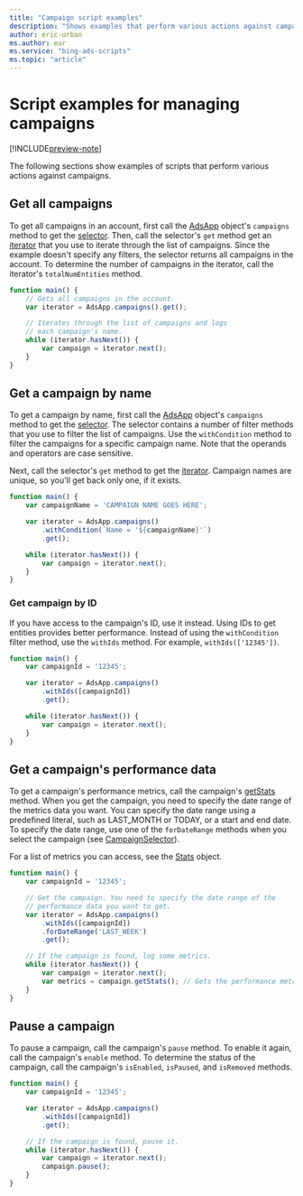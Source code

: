 ```yaml
---
title: "Campaign script examples"
description: "Shows examples that perform various actions against campaigns."
author: eric-urban
ms.author: eur
ms.service: "bing-ads-scripts"
ms.topic: "article"
---
```


# Script examples for managing campaigns

[!INCLUDE[preview-note](../includes/preview-note.md)]

The following sections show examples of scripts that perform various actions against campaigns.


## Get all campaigns

To get all campaigns in an account, first call the [AdsApp](../reference/AdsApp.md) object's `campaigns` method to get the [selector](../reference/CampaignSelector.md). Then, call the selector's `get` method get an [iterator](../reference/CampaignIterator.md) that you use to iterate through the list of campaigns. Since the example doesn't specify any filters, the selector returns all campaigns in the account. To determine the number of campaigns in the iterator, call the iterator's `totalNumEntities` method.


```javascript
function main() {
    // Gets all campaigns in the account.
    var iterator = AdsApp.campaigns().get();

    // Iterates through the list of campaigns and logs 
    // each campaign's name.
    while (iterator.hasNext()) {
        var campaign = iterator.next();
    }
}
```

## Get a campaign by name

To get a campaign by name, first call the [AdsApp](../reference/AdsApp.md) object's `campaigns` method to get the [selector](../reference/CampaignSelector.md). The selector contains a number of filter methods that you use to filter the list of campaigns. Use the `withCondition` method to filter the campaigns for a specific campaign name. Note that the operands and operators are case sensitive.

Next, call the selector's `get` method to get the [iterator](../reference/AdGroupIterator.md). Campaign names are unique, so you'll get back only one, if it exists. 


```javascript
function main() {
    var campaignName = 'CAMPAIGN NAME GOES HERE';

    var iterator = AdsApp.campaigns()
        .withCondition(`Name = '${campaignName}'`)
        .get();

    while (iterator.hasNext()) {
        var campaign = iterator.next();
    }
}
```

### Get campaign by ID

If you have access to the campaign's ID, use it instead. Using IDs to get entities provides better performance. Instead of using the `withCondition` filter method, use the `withIds` method. For example, `withIds(['12345'])`.


```javascript
function main() {
    var campaignId = '12345';

    var iterator = AdsApp.campaigns()
        .withIds([campaignId])
        .get();

    while (iterator.hasNext()) {
        var campaign = iterator.next();
    }
}
```


## Get a campaign's performance data

To get a campaign's performance metrics, call the campaign's [getStats](../reference/Campaign.md#getstats) method. When you get the campaign, you need to specify the date range of the metrics data you want. You can specify the date range using a predefined literal, such as LAST_MONTH or TODAY, or a start and end date. To specify the date range, use one of the `forDateRange` methods when you select the campaign (see [CampaignSelector](../reference/CampaignSelector.md)). 

For a list of metrics you can access, see the [Stats](../reference/Stats.md) object.


```javascript
function main() {
    var campaignId = '12345';

    // Get the campaign. You need to specify the date range of the
    // performance data you want to get.
    var iterator = AdsApp.campaigns()
        .withIds([campaignId])
        .forDateRange('LAST_WEEK')
        .get();

    // If the campaign is found, log some metrics.
    while (iterator.hasNext()) {
        var campaign = iterator.next();
        var metrics = campaign.getStats(); // Gets the performance metrics.
    }
}
```

## Pause a campaign

To pause a campaign, call the campaign's `pause` method. To enable it again, call the campaign's `enable` method. To determine the status of the campaign, call the campaign's `isEnabled`, `isPaused`, and `isRemoved` methods.


```javascript
function main() {
    var campaignId = '12345';

    var iterator = AdsApp.campaigns()
        .withIds([campaignId])
        .get();

    // If the campaign is found, pause it.
    while (iterator.hasNext()) {
        var campaign = iterator.next();
        campaign.pause();
    }
}
```

<!--
## Get a campaign's device bid modifiers
```javascript
function getCampaignBidModifiers() {
  var campaignName = 'YOUR CAMPAIGN NAME';
  var campaignIterator = AdsApp.campaigns()
      .withCondition('Name = "' + campaignName + '"')
      .get();
  if (campaignIterator.hasNext()) {
    var campaign = campaignIterator.next();
    Logger.log('Campaign name: ' + campaign.getName());

    var platformIterator = campaign.targeting().platforms().get();
    while (platformIterator.hasNext()) {
      var platform = platformIterator.next();
      Logger.log(platform.getName() + ' bid modifier: ' +
          platform.getBidModifier());
    }
  }
```
-->

